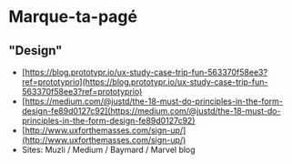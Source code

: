 # Marque-ta-pagé

## "Design"

* [https://blog.prototypr.io/ux-study-case-trip-fun-563370f58ee3?ref=prototyprio](https://blog.prototypr.io/ux-study-case-trip-fun-563370f58ee3?ref=prototyprio)
* [https://medium.com/@justd/the-18-must-do-principles-in-the-form-design-fe89d0127c92](https://medium.com/@justd/the-18-must-do-principles-in-the-form-design-fe89d0127c92)
* [http://www.uxforthemasses.com/sign-up/](http://www.uxforthemasses.com/sign-up/)
* Sites: Muzli / Medium / Baymard / Marvel blog



